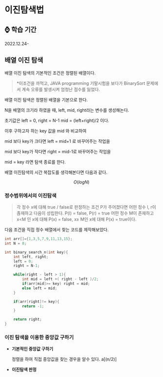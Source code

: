 # 이진탐색법

## ⌚ 학습 기간

2022.12.24-

## 배열 이진 탐색

배열 이진 탐색의 기본적인 조건은 정렬된 배열이다.

> *이조건을 까먹고, JAVA programming 기말시험을 보다가 BinarySort 문제에서 계속 오류를 발생시켜 엄청난 점수를 잃었다.
> 

 

배열 이진 탐색은 정렬된 배열을 기본으로 한다.

N을 배열의 크기라 하였을 때, left, mid, right라는 변수를 생성해논다. 

초기값은 left = 0, right = N-1 mid = (left+right)/2 이다.

이후 구하고자 하는 key 값을 mid 와 비교하여 

mid 보다 key가 크다면 left = mid+1 로 바꾸어주는 작업을

mid 보다 key가 작다면 right = mid-1로 바꾸어주는 작업을

mid = key 라면 탐색 종료를 한다.

배열 이진탐색의 시간 복잡도를 생각해본다면 다음과 같다.

$$
O(log N)
$$

### 정수범위에서의 이진탐색

> 각 정수 x에 대해 true / false로 판정하는 조건 P가 주어졌다면 어떤 정수 l, r이 졶재하고 다음이 성립한다.
P(l) = false, P(r) = true
어떤 정수 M이 존재하고 x<M 인 x에 대해 P(x) = false, x≥ M인 x에 대해 P(x) = true이다.
> 

다음 조건을 직접 정수 배열에서 찾는 코드를 제작해보았다.

```c
int arr[]={1,3,5,7,9,11,13,15};
int N = 8;

int binary_search_n(int key){
    int left, right;
    left = 0;
    right = N-1;

    while(right - left > 1){
        int mid = left +( right - left )/2;
        if(arr[mid]>= key) right = mid;
        else left = mid;
    }

    if(arr[right]!= key){
        return -1;
    }

    return right;
}
```

### 이진 탐색을 이용한 중앙값 구하기

- **기본적인 중앙값 구하기**
    
    정렬을 하여 직접 중앙값을 찾는 경우을 알수 있다. a[(n/2)]
    
- **이진탐색 판정**
